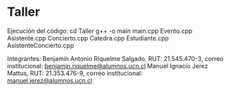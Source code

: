 # Taller
Ejecución del código: cd Taller
                      g++ -o main main.cpp Evento.cpp Asistente.cpp Concierto.cpp Catedra.cpp Estudiante.cpp AsistenteConcierto.cpp

Integrantes: Benjamín Antonio Riquelme Salgado, RUT: 21.545.470-3, correo institucional: benjamin.riquelme@alumnos.ucn.cl
             Manuel Ignacio Jerez Mattus, RUT: 21.353.476-9, correo institucional: manuel.jerez@alumnos.ucn.cl


